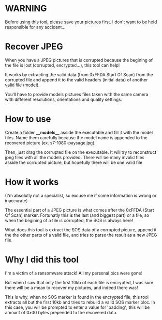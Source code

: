 # WARNING
Before using this tool, please save your pictures first. I don't want to be held responsible for any accident...

# Recover JPEG
When you have a JPEG pictures that is corrupted because the begining of the file is lost (corrupted, encrypted...), this tool can help!

It works by extracting the valid data (from 0xFFDA Start Of Scan) from the corrupted file and append it to the valid headers (initial data) of another valid file (model).

You'll have to provide models pictures files taken with the same camera with different resolutions, orientations and quality settings.

# How to use
Create a folder **\_\_models\_\_** asside the executable and fill it with the model files. Name them carefully because the model name is appended to the recovered picture (ex. s7-1080-paysage.jpg).

Then, just drag the corrupted file on the executable. It will try to reconstruct jpeg files with all the models provided. There will be many invalid files asside the corrupted picture, but hopefully there will be one valid file.

# How it works
(I'm absolutly not a specialist, so excuse me if some information is wrong or inaccurate)

The essential part of a JPEG picture is what comes after the 0xFFDA (Start Of Scan) marker. Fortunatly this is the last (and biggest part) or a file, so when the begining of a file is corrupted, the SOS is always here!

What does this tool is extract the SOS data of a corrupted picture, append it the the other parts of a valid file, and tries to parse the result as a new JPEG file.

# Why I did this tool
I'm a victim of a ransomware attack! All my personal pics were gone!

But when I saw that only the first 10kb of each file is encrypted, I was sure there will be a mean to recover my pictures, and indeed there was!

This is why, when no SOS marker is found in the encrypted file, this tool extracts all but the first 10kb and tries to rebuild a valid SOS marker bloc. In this case, you will be prompted to enter a value for 'padding'; this will be amount of 0x00 bytes prepended to the recovered data.